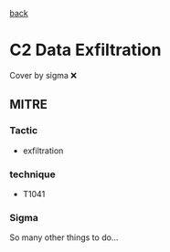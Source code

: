 [back](../index.md)
# C2 Data Exfiltration
Cover by sigma :x: 

## MITRE
### Tactic
  - exfiltration

### technique
  - T1041

### Sigma

 So many other things to do...